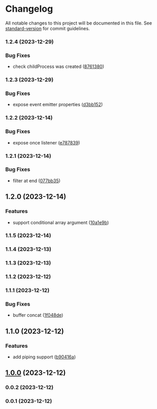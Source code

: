 # Changelog

All notable changes to this project will be documented in this file. See [standard-version](https://github.com/conventional-changelog/standard-version) for commit guidelines.

### 1.2.4 (2023-12-29)


### Bug Fixes

* check childProcess was created ([8761380](https://github.com/microlinkhq/tinyspawn/commit/8761380b5b133ba6e82fa6b07bdaa31269f906ea))

### 1.2.3 (2023-12-29)


### Bug Fixes

* expose event emitter properties ([d3bb152](https://github.com/microlinkhq/tinyspawn/commit/d3bb15201fc073e60930de348bd05a56423d2f6b))

### 1.2.2 (2023-12-14)


### Bug Fixes

* expose once listener ([e787839](https://github.com/microlinkhq/tinyspawn/commit/e787839ea5f66e01c1834f7a4ce48e42ff512001))

### 1.2.1 (2023-12-14)


### Bug Fixes

* filter at end ([077bb35](https://github.com/microlinkhq/tinyspawn/commit/077bb355006b787afc57cc58e6a0b08f61513530))

## 1.2.0 (2023-12-14)


### Features

* support conditional array argument ([10a1e9b](https://github.com/microlinkhq/tinyspawn/commit/10a1e9baa9757a66dbae197e62e8f17234163fa0))

### 1.1.5 (2023-12-14)

### 1.1.4 (2023-12-13)

### 1.1.3 (2023-12-13)

### 1.1.2 (2023-12-12)

### 1.1.1 (2023-12-12)


### Bug Fixes

* buffer concat ([1f048de](https://github.com/microlinkhq/tinyspawn/commit/1f048de258baa88d71f730f63d6b470212e98493))

## 1.1.0 (2023-12-12)


### Features

* add piping support ([b90416a](https://github.com/microlinkhq/tinyspawn/commit/b90416acbfa6300477a127b5b0d6d4d37235af4b))

## [1.0.0](https://github.com/microlinkhq/tinyspawn/compare/v0.0.2...v1.0.0) (2023-12-12)

### 0.0.2 (2023-12-12)

### 0.0.1 (2023-12-12)
